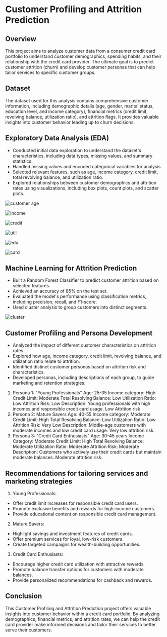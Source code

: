 # Customer Profiling and Attrition Prediction

## Overview
This project aims to analyze customer data from a consumer credit card portfolio to understand customer demographics, spending habits, and their relationship with the credit card provider. The ultimate goal is to predict customer attrition (churn) and develop customer personas that can help tailor services to specific customer groups.

## Dataset
The dataset used for this analysis contains comprehensive customer information, including demographic details (age, gender, marital status, education level, and income category), financial metrics (credit limit, revolving balance, utilization ratio), and attrition flags. It provides valuable insights into customer behavior leading up to churn decisions.

## Exploratory Data Analysis (EDA)
- Conducted initial data exploration to understand the dataset's characteristics, including data types, missing values, and summary statistics.
- Handled missing values and encoded categorical variables for analysis.
- Selected relevant features, such as age, income category, credit limit, total revolving balance, and utilization ratio.
- Explored relationships between customer demographics and attrition rates using visualizations, including box plots, count plots, and scatter plots.

![customer age ](https://github.com/rimchristian/Customer-Segmentation-/assets/74616874/a60f0bf5-5fa8-411e-aaa5-77674e8e22a1)

![income](https://github.com/rimchristian/Customer-Segmentation-/assets/74616874/56e20a27-2cb9-4010-8597-9fff0555be5e)

![credit](https://github.com/rimchristian/Customer-Segmentation-/assets/74616874/902e1d58-e7ce-43cc-9a42-d6ab0a9bd967)

![util](https://github.com/rimchristian/Customer-Segmentation-/assets/74616874/c993398c-e32a-497d-be31-c70d53fb9c40)

![edu](https://github.com/rimchristian/Customer-Segmentation-/assets/74616874/8088b766-b7ae-4469-95b8-243af4702fb9)

![card](https://github.com/rimchristian/Customer-Segmentation-/assets/74616874/f4fba38e-59a7-4e58-b6c9-be512726bbd1)


## Machine Learning for Attrition Prediction
- Built a Random Forest Classifier to predict customer attrition based on selected features.
- Achieved an accuracy of 85% on the test set.
- Evaluated the model's performance using classification metrics, including precision, recall, and F1-score.
- Used cluster analysis to group customers into distinct segments.
  
![cluster](https://github.com/rimchristian/Customer-Segmentation-/assets/74616874/d670c7da-5295-4505-8209-4bb99753802d)


## Customer Profiling and Persona Development
- Analyzed the impact of different customer characteristics on attrition rates.
- Explored how age, income category, credit limit, revolving balance, and utilization ratio relate to attrition.
- Identified distinct customer personas based on attrition risk and characteristics.
- Developed personas, including descriptions of each group, to guide marketing and retention strategies.


1. Persona 1: "Young Professionals"
Age: 25-35
Income category: High
Credit Limit: Moderate
Total Resolving Balance: Low
Utilization Ratio: Low
Attrition Risk: Low
Description: Young professionals with high incomes and responsible credit card usage. Low Attrition risk
2. Persona 2: Mature Savers
Age: 40-55
Income category: Moderate
Credit Limit: High
Total Resolving Balance: Low
Utilization Ratio: Low
Attrition Risk: Very Low
Description: Middle-age customers with moderate incomes and low credit card usage. Very low attrition risk.
3. Persona 3: "Credit Card Enthusiasts"
Age: 30-45 years
Income Category: Moderate
Credit Limit: High
Total Revolving Balance: Moderate
Utilization Ratio: Moderate
Attrition Risk: Moderate
Description: Customers who actively use their credit cards but maintain moderate balances. Moderate attrition risk.

## Recommendations for tailoring services and marketing strategies
1. Young Professionals:
- Offer credit limit increases for responsible credit card users.
- Promote exclusive benefits and rewards for high-income customers.
- Provide educational content on responsible credit card management.

2. Mature Savers:
- Highlight savings and investment features of credit cards.
- Offer premium services for loyal, low-risk customers.
- Create targeted campaigns for wealth-building opportunities.

3. Credit Card Enthusiasts:
- Encourage higher credit card utilization with attractive rewards.
- Promote balance transfer options for customers with moderate balances.
- Provide personalized recommendations for cashback and rewards.



## Conclusion 
This Customer Profiling and Attrition Prediction project offers valuable insights into customer behavior within a credit card portfolio. By analyzing demographics, financial metrics, and attrition rates, we can help the credit card provider make informed decisions and tailor their services to better serve their customers.




